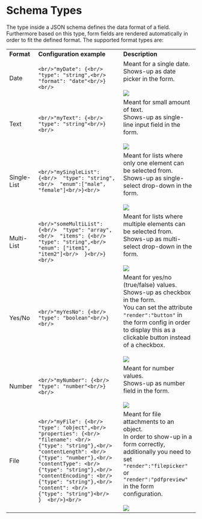 # Schema Types

The type inside a JSON schema defines the data format of a field. Furthermore based on this type, form fields are rendered automatically in order to fit the defined format. The supported format types are:

|     |                                                                                                                                                                                                                                                                                                                                                                       |                                                                                                                                                                                                                                                                                                                                                                    |
| --- |-----------------------------------------------------------------------------------------------------------------------------------------------------------------------------------------------------------------------------------------------------------------------------------------------------------------------------------------------------------------------|--------------------------------------------------------------------------------------------------------------------------------------------------------------------------------------------------------------------------------------------------------------------------------------------------------------------------------------------------------------------|
| **Format** | **Configuration example**                                                                                                                                                                                                                                                                                                                                             | **Description**                                                                                                                                                                                                                                                                                                                                                    |
| Date | ```<br/>"myDate": {<br/>  "type": "string",<br/>  "format": "date"<br/>}<br/>```                                                                                                                                                                                                                                                                                      | Meant for a single date.  <br/>Shows-up as date picker in the form.<br/><br/>![](https://logabit.atlassian.net/wiki/download/attachments/2151287751/Bildschirmfoto%202021-11-17%20um%2016.11.35.png?api=v2)                                                                                                                                                        |
| Text | ```<br/>"myText": {<br/>  "type": "string"<br/>}<br/>```                                                                                                                                                                                                                                                                                                              | Meant for small amount of text.  <br/>Shows-up as single-line input field in the form.<br/><br/>![](https://logabit.atlassian.net/wiki/download/attachments/2151287751/Bildschirmfoto%202021-11-17%20um%2016.11.48.png?api=v2)                                                                                                                                     |
| Single-List | ```<br/>"mySingleList": {<br/>  "type": "string",<br/>  "enum":["male", "female"]<br/>}<br/>```                                                                                                                                                                                                                                                                       | Meant for lists where only one element can be selected from.  <br/>Shows-up as single-select drop-down in the form.<br/><br/>![](https://logabit.atlassian.net/wiki/download/attachments/2151287751/Bildschirmfoto%202021-11-17%20um%2016.11.01.png?api=v2)                                                                                                        |
| Multi-List | ```<br/>"someMultiList": {<br/>  "type": "array",<br/>  "items": {<br/>    "type": "string",<br/>    "enum": ["item1", "item2"]<br/>  }<br/>}<br/>```                                                                                                                                                                                                                 | Meant for lists where multiple elements can be selected from.  <br/>Shows-up as multi-select drop-down in the form.<br/><br/>![](https://logabit.atlassian.net/wiki/download/attachments/2151287751/Bildschirmfoto%202021-11-17%20um%2016.11.25.png?api=v2)                                                                                                        |
| Yes/No | ```<br/>"myYesNo": {<br/>  "type": "boolean"<br/>}<br/>```                                                                                                                                                                                                                                                                                                            | Meant for yes/no (true/false) values.  <br/>Shows-up as checkbox in the form.  <br/>You can set the attribute `"render":"button"` in the form config in order to display this as a clickable button instead of a checkbox.<br/><br/>![](https://logabit.atlassian.net/wiki/download/attachments/2151287751/Bildschirmfoto%202021-11-17%20um%2016.11.17.png?api=v2) |
| Number | ```<br/>"myNumber": {<br/>  "type": "number"<br/>}<br/>```                                                                                                                                                                                                                                                                                                            | Meant for number values.  <br/>Shows-up as number field in the form.<br/><br/>![](https://logabit.atlassian.net/wiki/download/attachments/2151287751/Bildschirmfoto%202021-11-17%20um%2016.17.42.png?api=v2)                                                                                                                                                       |
| File | ```<br/>"myFile": {<br/>  "type": "object",<br/>  "properties": {<br/>    "filename": <br/>      {"type": "string"},<br/>    "contentLength": <br/>      {"type": "number"},<br/>    "contentType": <br/>      {"type": "string"},<br/>    "contentEncoding": <br/>      {"type": "string"},<br/>    "content": <br/>      {"type": "string"}<br/>  }  <br/>}<br/>``` | Meant for file attachments to an object.  <br/>In order to show-up in a form correctly, additionally you need to set `"render":"filepicker"` or `"render":"pdfpreview"` in the form configuration.<br/><br/>![](https://logabit.atlassian.net/wiki/download/attachments/2151287751/Bildschirmfoto%202021-11-17%20um%2017.46.52.png?api=v2)                         |
